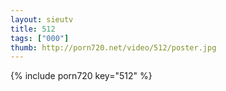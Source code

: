 ```yaml
--- 
layout: sieutv
title: 512
tags: ["000"]
thumb: http://porn720.net/video/512/poster.jpg
---
```

{% include porn720 key="512" %} 
